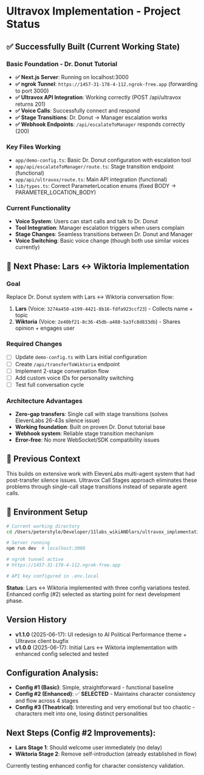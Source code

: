 # Ultravox Implementation - Project Status

## ✅ Successfully Built (Current Working State)

### Basic Foundation - Dr. Donut Tutorial
- **✅ Next.js Server**: Running on localhost:3000
- **✅ ngrok Tunnel**: `https://1457-31-178-4-112.ngrok-free.app` (forwarding to port 3000)
- **✅ Ultravox API Integration**: Working correctly (POST /api/ultravox returns 201)
- **✅ Voice Calls**: Successfully connect and respond
- **✅ Stage Transitions**: Dr. Donut → Manager escalation works
- **✅ Webhook Endpoints**: `/api/escalateToManager` responds correctly (200)

### Key Files Working
- `app/demo-config.ts`: Basic Dr. Donut configuration with escalation tool
- `app/api/escalateToManager/route.ts`: Stage transition endpoint (functional)
- `app/api/ultravox/route.ts`: Main API integration (functional)
- `lib/types.ts`: Correct ParameterLocation enums (fixed BODY → PARAMETER_LOCATION_BODY)

### Current Functionality
- **Voice System**: Users can start calls and talk to Dr. Donut
- **Tool Integration**: Manager escalation triggers when users complain
- **Stage Changes**: Seamless transitions between Dr. Donut and Manager
- **Voice Switching**: Basic voice change (though both use similar voices currently)

## 🎯 Next Phase: Lars ↔ Wiktoria Implementation

### Goal
Replace Dr. Donut system with Lars ↔ Wiktoria conversation flow:
1. **Lars** (Voice: `3274a450-a199-4421-8b16-fdfa923ccf23`) - Collects name + topic
2. **Wiktoria** (Voice: `2e40bf21-8c36-45db-a408-5a3fc8d833db`) - Shares opinion + engages user

### Required Changes
- [ ] Update `demo-config.ts` with Lars initial configuration
- [ ] Create `/api/transferToWiktoria` endpoint
- [ ] Implement 2-stage conversation flow
- [ ] Add custom voice IDs for personality switching
- [ ] Test full conversation cycle

### Architecture Advantages
- **Zero-gap transfers**: Single call with stage transitions (solves ElevenLabs 26-43s silence issue)
- **Working foundation**: Built on proven Dr. Donut tutorial base
- **Webhook system**: Reliable stage transition mechanism
- **Error-free**: No more WebSocket/SDK compatibility issues

## 📝 Previous Context
This builds on extensive work with ElevenLabs multi-agent system that had post-transfer silence issues. Ultravox Call Stages approach eliminates these problems through single-call stage transitions instead of separate agent calls.

## 🔧 Environment Setup
```bash
# Current working directory
cd /Users/peterstyle/Developer/11labs_wikiANDlars/ultravox_implementation/ultravox-tutorial-call-stages

# Server running
npm run dev  # localhost:3000

# ngrok tunnel active
# https://1457-31-178-4-112.ngrok-free.app

# API key configured in .env.local
```

**Status**: Lars ↔ Wiktoria implemented with three config variations tested. Enhanced config (#2) selected as starting point for next development phase.

## Version History
- **v1.1.0** (2025-06-17): UI redesign to AI Political Performance theme + Ultravox client bugfix
- **v1.0.0** (2025-06-17): Initial Lars ↔ Wiktoria implementation with enhanced config selected and tested

## Configuration Analysis:
- **Config #1 (Basic)**: Simple, straightforward - functional baseline
- **Config #2 (Enhanced)**: ✅ **SELECTED** - Maintains character consistency and flow across 4 stages
- **Config #3 (Theatrical)**: Interesting and very emotional but too chaotic - characters melt into one, losing distinct personalities

## Next Steps (Config #2 Improvements):
- **Lars Stage 1**: Should welcome user immediately (no delay)
- **Wiktoria Stage 2**: Remove self-introduction (already established in flow)

Currently testing enhanced config for character consistency validation.